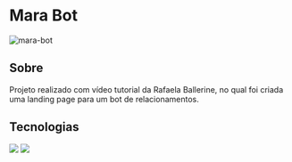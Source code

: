 <h1>Mara Bot</h1>

![mara-bot](https://github.com/user-attachments/assets/954a23b1-ca1d-45dd-aa0e-d6fde79bad65)

<h2>Sobre</h2>
<p>Projeto realizado com vídeo tutorial da Rafaela Ballerine, no qual foi criada uma landing page para um bot de relacionamentos.</p>

## Tecnologias
<div>
  <img src="https://img.shields.io/badge/HTML-239120?style=for-the-badge&logo=html5&logoColor=white">
  <img src="https://img.shields.io/badge/CSS-239120?&style=for-the-badge&logo=css3&logoColor=white">
</div>
